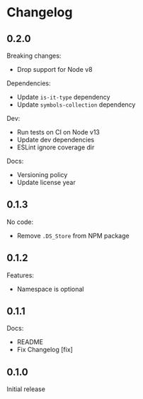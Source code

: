 # Changelog

## 0.2.0

Breaking changes:

* Drop support for Node v8

Dependencies:

* Update `is-it-type` dependency
* Update `symbols-collection` dependency

Dev:

* Run tests on CI on Node v13
* Update dev dependencies
* ESLint ignore coverage dir

Docs:

* Versioning policy
* Update license year

## 0.1.3

No code:

* Remove `.DS_Store` from NPM package

## 0.1.2

Features:

* Namespace is optional

## 0.1.1

Docs:

* README
* Fix Changelog [fix]

## 0.1.0

Initial release
